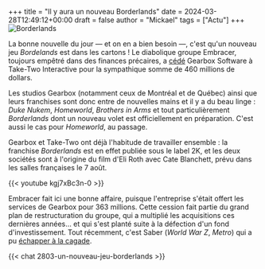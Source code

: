 +++
title = "Il y aura un nouveau Borderlands"
date = 2024-03-28T12:49:12+00:00
draft = false
author = "Mickael"
tags = ["Actu"]
+++ 
![Borderlands](borderlands "Il y en a au moins un à qui ça fait plaisir.") 

La bonne nouvelle du jour — et on en a bien besoin —, c'est qu'un nouveau jeu *Bordelands* est dans les cartons ! Le diabolique groupe Embracer, toujours empêtré dans des finances précaires, a [cédé](https://embracer.com/releases/embracer-group-divests-gearbox-entertainment-for-a-consideration-of-usd-460-million-to-take-two-interactive-software-inc/) Gearbox Software à Take-Two Interactive pour la sympathique somme de 460 millions de dollars.

Les studios Gearbox (notamment ceux de Montréal et de Québec) ainsi que leurs franchises sont donc entre de nouvelles mains et il y a du beau linge : *Duke Nukem*, *Homeworld*, *Brothers in Arms* et tout particulièrement *Borderlands* dont un nouveau volet est officiellement en préparation. C'est aussi le cas pour *Homeworld*, au passage.

Gearbox et Take-Two ont déjà l'habitude de travailler ensemble :  la franchise *Borderlands* est en effet publiée sous le label 2K, et les deux sociétés sont à l'origine du film d'Eli Roth avec Cate Blanchett, prévu dans les salles françaises le 7 août. 

{{< youtube kgj7xBc3n-0 >}} 

Embracer fait ici une bonne affaire, puisque l'entreprise s'était offert les services de Gearbox pour 363 millions. Cette cession fait partie du grand plan de restructuration du groupe, qui a multiplié les acquisitions ces dernières années… et qui s'est planté suite à la défection d'un fond d'investissement. Tout récemment, c'est Saber (*World War Z*, *Metro*) qui a pu [échapper à la cagade](https://nostick.fr/articles/2024/mars/1403_saberinteractive/).

{{< chat 2803-un-nouveau-jeu-borderlands >}}